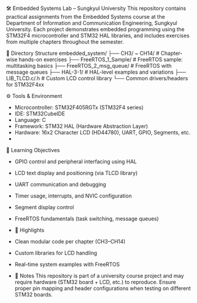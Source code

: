 🛠 Embedded Systems Lab – Sungkyul University
This repository contains practical assignments from the Embedded Systems course at the Department of Information and Communication Engineering, Sungkyul University.
Each project demonstrates embedded programming using the STM32F4 microcontroller and STM32 HAL libraries, and includes exercises from multiple chapters throughout the semester.

📁 Directory Structure
embedded_system/
├── CH3/ ~ CH14/           # Chapter-wise hands-on exercises
├── FreeRTOS_1_Sample/     # FreeRTOS sample: multitasking basics
├── FreeRTOS_2_msg_queue/  # FreeRTOS with message queues
├── HAL-3-1/               # HAL-level examples and variations
├── LIB_TLCD.c/.h          # Custom LCD control library
└── Common drivers/headers for STM32F4xx

⚙️ Tools & Environment
- Microcontroller: STM32F405RGTx (STM32F4 series)
- IDE: STM32CubeIDE
- Language: C
- Framework: STM32 HAL (Hardware Abstraction Layer)
- Hardware: 16x2 Character LCD (HD44780), UART, GPIO, Segments, etc.
- 
🧠 Learning Objectives
- GPIO control and peripheral interfacing using HAL
- LCD text display and positioning (via TLCD library)
- UART communication and debugging
- Timer usage, interrupts, and NVIC configuration
- Segment display control
- FreeRTOS fundamentals (task switching, message queues)

- 📌 Highlights
- Clean modular code per chapter (CH3–CH14)
- Custom libraries for LCD handling
- Real-time system examples with FreeRTOS

- 📎 Notes
This repository is part of a university course project and may require hardware (STM32 board + LCD, etc.) to reproduce.
Ensure proper pin mapping and header configurations when testing on different STM32 boards.
